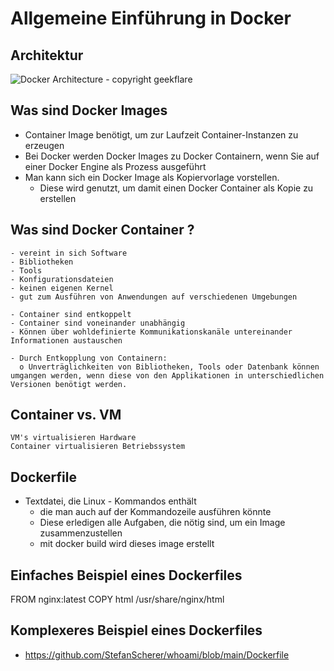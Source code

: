 # Allgemeine Einführung in Docker 

## Architektur 

![Docker Architecture - copyright geekflare](https://geekflare.com/wp-content/uploads/2019/09/docker-architecture-609x270.png)

## Was sind Docker Images 

  * Container Image benötigt, um zur Laufzeit Container-Instanzen zu erzeugen 
  * Bei Docker werden Docker Images zu Docker Containern, wenn Sie auf einer Docker Engine als Prozess ausgeführt
  * Man kann sich ein Docker Image als Kopiervorlage vorstellen.
    * Diese wird genutzt, um damit einen Docker Container als Kopie zu erstellen   

## Was sind Docker Container ? 

```
- vereint in sich Software
- Bibliotheken 
- Tools 
- Konfigurationsdateien 
- keinen eigenen Kernel 
- gut zum Ausführen von Anwendungen auf verschiedenen Umgebungen 

- Container sind entkoppelt
- Container sind voneinander unabhängig 
- Können über wohldefinierte Kommunikationskanäle untereinander Informationen austauschen

- Durch Entkopplung von Containern:
  o Unverträglichkeiten von Bibliotheken, Tools oder Datenbank können umgangen werden, wenn diese von den Applikationen in unterschiedlichen Versionen benötigt werden.
```

## Container vs. VM 

```
VM's virtualisieren Hardware
Container virtualisieren Betriebssystem 
```

## Dockerfile 

 * Textdatei, die Linux - Kommandos enthält
   * die man auch auf der Kommandozeile ausführen könnte 
   * Diese erledigen alle Aufgaben, die nötig sind, um ein Image zusammenzustellen
   * mit docker build wird dieses image erstellt 

## Einfaches Beispiel eines Dockerfiles

FROM nginx:latest
COPY html /usr/share/nginx/html

## Komplexeres Beispiel eines Dockerfiles 

  * https://github.com/StefanScherer/whoami/blob/main/Dockerfile
